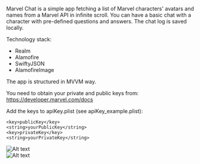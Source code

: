 Marvel Chat is a simple app fetching a list of Marvel characters' avatars and names from a Marvel API in infinite scroll. You can have a basic chat with a character with pre-defined questions and answers. The chat log is saved locally.  

Technology stack:

- Realm
- Alamofire
- SwiftyJSON
- AlamofireImage

The app is structured in MVVM way. 

You need to obtain your private and public keys from: 
https://developer.marvel.com/docs 

Add the keys to apiKey.plist (see apiKey_example.plist):

	<key>publicKey</key>
	<string>yourPublicKey</string>
	<key>privateKey</key>
	<string>yourPrivateKey</string>

![Alt text](https://user-images.githubusercontent.com/47685603/71552959-e2cf6800-2a38-11ea-81ac-be874c66ade4.png "")	
![Alt text](https://user-images.githubusercontent.com/47685603/71552944-9421ce00-2a38-11ea-8e01-250fc00a7e88.png "")
